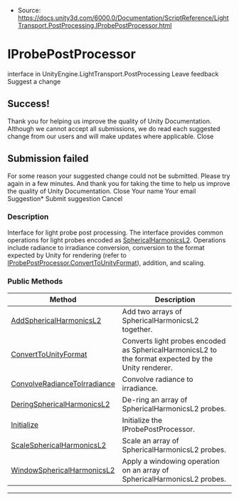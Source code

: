 * Source: https://docs.unity3d.com/6000.0/Documentation/ScriptReference/LightTransport.PostProcessing.IProbePostProcessor.html

# IProbePostProcessor
interface in UnityEngine.LightTransport.PostProcessing
Leave feedback
Suggest a change
## Success!
Thank you for helping us improve the quality of Unity Documentation. Although we cannot accept all submissions, we do read each suggested change from our users and will make updates where applicable.
Close
## Submission failed
For some reason your suggested change could not be submitted. Please <a>try again</a> in a few minutes. And thank you for taking the time to help us improve the quality of Unity Documentation.
Close
Your name Your email Suggestion* Submit suggestion
Cancel
### Description
Interface for light probe post processing.
The interface provides common operations for light probes encoded as [SphericalHarmonicsL2](https://docs.unity3d.com/6000.0/Documentation/ScriptReference/Rendering.SphericalHarmonicsL2.html). Operations include radiance to irradiance conversion, conversion to the format expected by Unity for rendering (refer to [IProbePostProcessor.ConvertToUnityFormat](https://docs.unity3d.com/6000.0/Documentation/ScriptReference/LightTransport.PostProcessing.IProbePostProcessor.ConvertToUnityFormat.html)), addition, and scaling.
### Public Methods
Method | Description  
---|---  
[AddSphericalHarmonicsL2](https://docs.unity3d.com/6000.0/Documentation/ScriptReference/LightTransport.PostProcessing.IProbePostProcessor.AddSphericalHarmonicsL2.html) | Add two arrays of SphericalHarmonicsL2 together.  
[ConvertToUnityFormat](https://docs.unity3d.com/6000.0/Documentation/ScriptReference/LightTransport.PostProcessing.IProbePostProcessor.ConvertToUnityFormat.html) | Converts light probes encoded as SphericalHarmonicsL2 to the format expected by the Unity renderer.  
[ConvolveRadianceToIrradiance](https://docs.unity3d.com/6000.0/Documentation/ScriptReference/LightTransport.PostProcessing.IProbePostProcessor.ConvolveRadianceToIrradiance.html) | Convolve radiance to irradiance.  
[DeringSphericalHarmonicsL2](https://docs.unity3d.com/6000.0/Documentation/ScriptReference/LightTransport.PostProcessing.IProbePostProcessor.DeringSphericalHarmonicsL2.html) | De-ring an array of SphericalHarmonicsL2 probes.  
[Initialize](https://docs.unity3d.com/6000.0/Documentation/ScriptReference/LightTransport.PostProcessing.IProbePostProcessor.Initialize.html) | Initialize the IProbePostProcessor.  
[ScaleSphericalHarmonicsL2](https://docs.unity3d.com/6000.0/Documentation/ScriptReference/LightTransport.PostProcessing.IProbePostProcessor.ScaleSphericalHarmonicsL2.html) | Scale an array of SphericalHarmonicsL2 probes.  
[WindowSphericalHarmonicsL2](https://docs.unity3d.com/6000.0/Documentation/ScriptReference/LightTransport.PostProcessing.IProbePostProcessor.WindowSphericalHarmonicsL2.html) | Apply a windowing operation on an array of SphericalHarmonicsL2 probes.  
* * *
